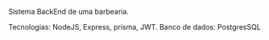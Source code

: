 Sistema BackEnd de uma barbearia.

Tecnologias: NodeJS, Express, prisma, JWT.
Banco de dados: PostgresSQL
